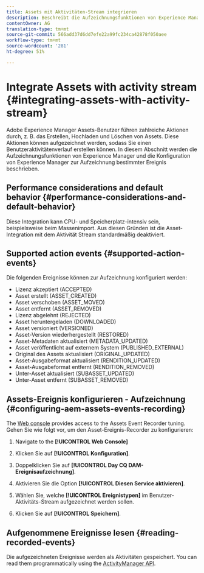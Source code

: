 ```yaml
---
title: Assets mit Aktivitäten-Stream integrieren
description: Beschreibt die Aufzeichnungsfunktionen von Experience Manager und die Konfiguration, um bestimmte Ereignis aufzuzeichnen.
contentOwner: AG
translation-type: tm+mt
source-git-commit: 566add37d6dd7efe22a99fc234ca42878f050aee
workflow-type: tm+mt
source-wordcount: '281'
ht-degree: 51%

---
```



# Integrate Assets with activity stream {#integrating-assets-with-activity-stream}

Adobe Experience Manager Assets-Benutzer führen zahlreiche Aktionen durch, z. B. das Erstellen, Hochladen und Löschen von Assets. Diese Aktionen können aufgezeichnet werden, sodass Sie einen Benutzeraktivitätenverlauf erstellen können. In diesem Abschnitt werden die Aufzeichnungsfunktionen von Experience Manager und die Konfiguration von Experience Manager zur Aufzeichnung bestimmter Ereignis beschrieben.

## Performance considerations and default behavior {#performance-considerations-and-default-behavior}

Diese Integration kann CPU- und Speicherplatz-intensiv sein, beispielsweise beim Massenimport. Aus diesen Gründen ist die Asset-Integration mit dem Aktivität Stream standardmäßig deaktiviert.

## Supported action events {#supported-action-events}

Die folgenden Ereignisse können zur Aufzeichnung konfiguriert werden:

* Lizenz akzeptiert (ACCEPTED)
* Asset erstellt (ASSET_CREATED)
* Asset verschoben (ASSET_MOVED)
* Asset entfernt (ASSET_REMOVED)
* Lizenz abgelehnt (REJECTED)
* Asset heruntergeladen (DOWNLOADED)
* Asset versioniert (VERSIONED)
* Asset-Version wiederhergestellt (RESTORED)
* Asset-Metadaten aktualisiert (METADATA_UPDATED)
* Asset veröffentlicht auf externem System (PUBLISHED_EXTERNAL)
* Original des Assets aktualisiert (ORIGINAL_UPDATED)
* Asset-Ausgabeformat aktualisiert (RENDITION_UPDATED)
* Asset-Ausgabeformat entfernt (RENDITION_REMOVED)
* Unter-Asset aktualisiert (SUBASSET_UPDATED)
* Unter-Asset entfernt (SUBASSET_REMOVED)

## Assets-Ereignis konfigurieren - Aufzeichnung {#configuring-aem-assets-events-recording}

The [Web console](/help/sites-deploying/configuring-osgi.md) provides access to the Assets Event Recorder tuning. Gehen Sie wie folgt vor, um den Asset-Ereignis-Recorder zu konfigurieren:

1. Navigate to the **[!UICONTROL Web Console]**

1. Klicken Sie auf **[!UICONTROL Konfiguration]**.

1. Doppelklicken Sie auf **[!UICONTROL Day CQ DAM-Ereignisaufzeichnung]**.

1. Aktivieren Sie die Option **[!UICONTROL Diesen Service aktivieren]**.

1. Wählen Sie, welche **[!UICONTROL Ereignistypen]** im Benutzer-Aktivitäts-Stream aufgezeichnet werden sollen.

1. Klicken Sie auf **[!UICONTROL Speichern]**.

## Aufgenommene Ereignisse lesen {#reading-recorded-events}

Die aufgezeichneten Ereignisse werden als Aktivitäten gespeichert. You can read them programmatically using the [ActivityManager API](https://helpx.adobe.com/experience-manager/6-5/sites/developing/using/reference-materials/javadoc/com/adobe/granite/activitystreams/ActivityManager.html).
